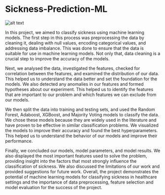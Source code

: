 # Sickness-Prediction-ML
![alt text](https://cdn-images-1.medium.com/max/1600/1*CQXQxHDKi0Q2IpdjhufEcw.jpeg)


In this project, we aimed to classify sickness using machine learning models. The first step in this process was preprocessing the data by cleaning it, dealing with null values, encoding categorical values, and addressing data imbalance. This was done to ensure that the data is suitable for use in machine learning models. Not only that, data cleaning is a crucial step to improve the accuracy of the models.

Next, we analysed the data, investigated the features, checked for correlation between the features, and examined the distribution of our data. This helped us to understand the data better and set the foundation for the models. We also detected any anomalies in our features and formed hypotheses about our experiment. This helped us to identify the features that are important to our problem and which features we can exclude from our models.

We then split the data into training and testing sets, and used the Random Forest, Adaboost, XGBoost, and Majority Voting models to classify the data. We chose these models because they are widely used in the literature and have proven to be effective in similar classification problems. We visualized the models to improve their accuracy and found the best hyperparameters. This helped us to understand the behavior of our models and improve their performance.

Finally, we concluded our models, model parameters, and model results. We also displayed the most important features used to solve the problem, providing insight into the factors that most strongly influence the classification of sickness. We also discussed the limitations of our work and provided suggestions for future work. Overall, the project demonstrates the potential of machine learning models for classifying sickness in healthcare settings and the importance of data preprocessing, feature selection and model evaluation for the success of the project.
